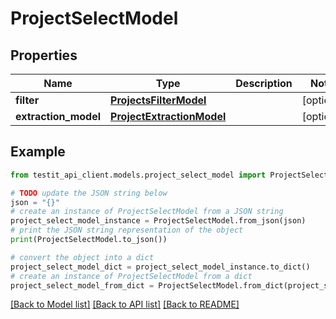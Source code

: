 # ProjectSelectModel


## Properties

Name | Type | Description | Notes
------------ | ------------- | ------------- | -------------
**filter** | [**ProjectsFilterModel**](ProjectsFilterModel.md) |  | [optional] 
**extraction_model** | [**ProjectExtractionModel**](ProjectExtractionModel.md) |  | [optional] 

## Example

```python
from testit_api_client.models.project_select_model import ProjectSelectModel

# TODO update the JSON string below
json = "{}"
# create an instance of ProjectSelectModel from a JSON string
project_select_model_instance = ProjectSelectModel.from_json(json)
# print the JSON string representation of the object
print(ProjectSelectModel.to_json())

# convert the object into a dict
project_select_model_dict = project_select_model_instance.to_dict()
# create an instance of ProjectSelectModel from a dict
project_select_model_from_dict = ProjectSelectModel.from_dict(project_select_model_dict)
```
[[Back to Model list]](../README.md#documentation-for-models) [[Back to API list]](../README.md#documentation-for-api-endpoints) [[Back to README]](../README.md)


